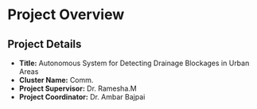 # Project Overview 

## Project Details
- **Title:** Autonomous System for Detecting Drainage Blockages in Urban Areas
- **Cluster Name:** Comm.
- **Project Supervisor:** Dr. Ramesha.M  
- **Project Coordinator:** Dr. Ambar Bajpai  



